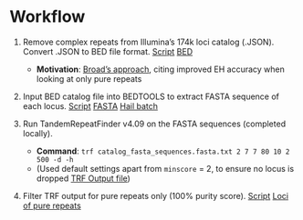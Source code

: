 # Workflow

1) Remove complex repeats from Illumina’s 174k loci catalog (.JSON). Convert .JSON to BED file format. [Script](https://github.com/populationgenomics/sv-workflows/blob/main/str/inputs/pure_repeats_catalog/Illumina%20catalog%20to%20BED%20file%20conversion.ipynb) [BED](https://github.com/populationgenomics/sv-workflows/blob/main/str/inputs/pure_repeats_catalog/bed_catalog_without_complex_repeats.bed.zip)
	* **Motivation**: [Broad’s approach](https://gnomad.broadinstitute.org/news/2022-01-the-addition-of-short-tandem-repeat-calls-to-gnomad/), citing improved EH accuracy when looking at only pure repeats

2) Input BED catalog file into BEDTOOLS to extract FASTA sequence of each locus. [Script](https://github.com/populationgenomics/sv-workflows/blob/main/str/inputs/pure_repeats_catalog/bed_to_fasta.py) [FASTA](https://github.com/populationgenomics/sv-workflows/blob/main/str/inputs/pure_repeats_catalog/catalog_fasta_sequences.fasta.txt.zip) [Hail batch](https://batch.hail.populationgenomics.org.au/batches/420088)

3) Run TandemRepeatFinder v4.09 on the FASTA sequences (completed locally).
	* **Command**: `trf catalog_fasta_sequences.fasta.txt 2 7 7 80 10 2 500 -d -h`
	* (Used default settings apart from `minscore` = 2, to ensure no locus is dropped
[TRF Output file](https://github.com/populationgenomics/sv-workflows/blob/main/str/inputs/pure_repeats_catalog/trf_output.dat.zip))

4) Filter TRF output for pure repeats only (100% purity score). [Script](https://github.com/populationgenomics/sv-workflows/blob/main/str/inputs/pure_repeats_catalog/pure_repeats_script.py) [Loci of pure repeats](https://github.com/populationgenomics/sv-workflows/blob/main/str/inputs/pure_repeats_catalog/pure_repeat_loci.txt.zip)
